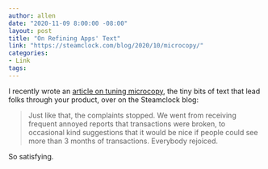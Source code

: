 ```yaml
---
author: allen
date: "2020-11-09 8:00:00 -08:00"
layout: post
title: "On Refining Apps' Text"
link: "https://steamclock.com/blog/2020/10/microcopy/"
categories:
- Link
tags:
---
```


I recently wrote an [article on tuning microcopy](https://steamclock.com/blog/2020/10/microcopy/), the tiny bits of text that lead folks through your product, over on the Steamclock blog:

> Just like that, the complaints stopped. We went from receiving frequent annoyed reports that transactions were broken, to occasional kind suggestions that it would be nice if people could see more than 3 months of transactions. Everybody rejoiced.

So satisfying.
